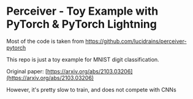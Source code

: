 # Perceiver - Toy Example with PyTorch & PyTorch Lightning

Most of the code is taken from https://github.com/lucidrains/perceiver-pytorch

This repo is just a toy example for MNIST digit classification.

Original paper: [https://arxiv.org/abs/2103.03206](https://arxiv.org/abs/2103.03206)


However, it's pretty slow to train, and does not compete with CNNs
